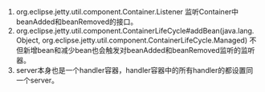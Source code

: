 1. org.eclipse.jetty.util.component.Container.Listener 监听Container中beanAdded和beanRemoved的接口。
1. org.eclipse.jetty.util.component.ContainerLifeCycle#addBean(java.lang.Object, org.eclipse.jetty.util.component.ContainerLifeCycle.Managed)
不但新增bean和减少bean也会触发对beanAdded和beanRemoved监听的监听器。    
1. server本身也是一个handler容器，handler容器中的所有handler的都设置同一个server。
